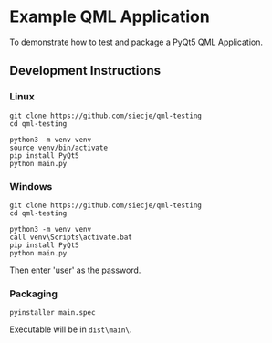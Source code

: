 # Example QML Application

To demonstrate how to test and package a PyQt5 QML Application.

## Development Instructions

### Linux

```shell
git clone https://github.com/siecje/qml-testing
cd qml-testing
```

```shell
python3 -m venv venv
source venv/bin/activate
pip install PyQt5
python main.py
```

### Windows

```shell
git clone https://github.com/siecje/qml-testing
cd qml-testing
```

```shell
python3 -m venv venv
call venv\Scripts\activate.bat
pip install PyQt5
python main.py
```

Then enter 'user' as the password.

### Packaging

```
pyinstaller main.spec
```

Executable will be in `dist\main\`.
